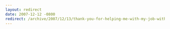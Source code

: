 ```yaml
---
layout: redirect
date: 2007-12-12 -0800
redirect: /archive/2007/12/13/thank-you-for-helping-me-with-my-job-with-asp.net.aspx/
---
```

